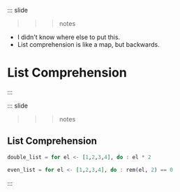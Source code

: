 
::: slide

>>> notes

- I didn't know where else to put this.
- List comprehension is like a map, but backwards.

>>>

# List Comprehension

:::

::: slide

>>> notes
>>>

## List Comprehension

```elixir
double_list = for el <- [1,2,3,4], do : el * 2
```

```elixir
even_list = for el <- [1,2,3,4], do : rem(el, 2) == 0
```

:::
